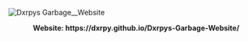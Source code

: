 ![Dxrpys Garbage__Website](https://user-images.githubusercontent.com/64295233/133918028-bdac1b5e-5ba6-421d-b48f-0aa1b95a02c8.png)

<p align="center">
 <b>Website: https://dxrpy.github.io/Dxrpys-Garbage-Website/</b>
</p>
